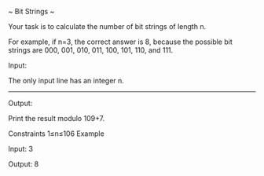 ~ Bit Strings ~

Your task is to calculate the number of bit strings of length n.

For example, if n=3, the correct answer is 8, because the possible bit strings are 000, 001, 010, 011, 100, 101, 110, and 111.


Input:

The only input line has an integer n.

___

Output:

Print the result modulo 109+7.

Constraints
1≤n≤106
Example

Input:
3

Output:
8 